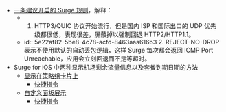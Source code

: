 - [一条建议开启的 Surge 规则](https://twitter.com/blankwonder/status/1409904700057481221)，解释：
	- 1. HTTP3/QUIC 协议开始流行，但是国内 ISP 和国际出口的 UDP 优先级都很低，表现很差，屏蔽掉以强制回退 HTTP2/HTTP1.1。
	- id:: 5e22af82-5be8-4c78-acfd-8463aaa616b3
	  2. REJECT-NO-DROP 表示不使用默认的自动丢包逻辑，这样 Surge 每次都会返回 ICMP Port Unreachable，应用会立刻回退而不是等超时。
- Surge for iOS 中两种显示机场剩余流量信息以及套餐到期日期的方法
	- [显示在策略组卡片上](https://raw.githubusercontent.com/Rabbit-Spec/Surge/Master/Module/Panel/Sub-info/Moore/Sub-info.sgmodule)
		- [快捷指令](https://www.icloud.com/shortcuts/8f1e2b8435a44d62a19dbf3a344c353f)
	- [自定义面板展示](https://raw.githubusercontent.com/mieqq/mieqq/master/sub_info_panel.js)
		- [快捷指令](https://www.icloud.com/shortcuts/0788dfb846f343c9b1d0e4ed8a86c979)